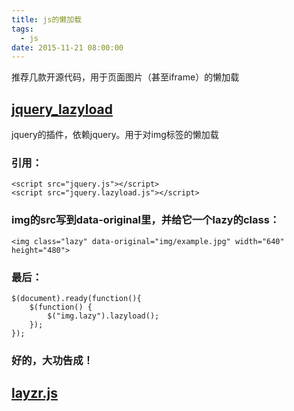 ```yaml
---
title: js的懒加载
tags:
  - js 
date: 2015-11-21 08:00:00
---
```


推荐几款开源代码，用于页面图片（甚至iframe）的懒加载

## [**jquery_lazyload**](https://github.com/tuupola/jquery_lazyload)

jquery的插件，依赖jquery。用于对img标签的懒加载

### 引用：

	<script src="jquery.js"></script>
	<script src="jquery.lazyload.js"></script>

### img的src写到data-original里，并给它一个lazy的class：

	<img class="lazy" data-original="img/example.jpg" width="640" height="480">

### 最后：

	$(document).ready(function(){
		$(function() {
	    	$("img.lazy").lazyload();
		});
	});

### 好的，大功告成！

## [**layzr.js**](https://github.com/callmecavs/layzr.js)